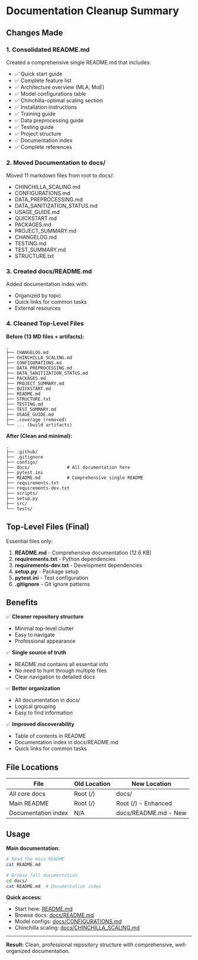 # Documentation Cleanup Summary

## Changes Made

### 1. Consolidated README.md

Created a comprehensive single README.md that includes:
- ✅ Quick start guide
- ✅ Complete feature list
- ✅ Architecture overview (MLA, MoE)
- ✅ Model configurations table
- ✅ Chinchilla-optimal scaling section
- ✅ Installation instructions
- ✅ Training guide
- ✅ Data preprocessing guide
- ✅ Testing guide
- ✅ Project structure
- ✅ Documentation index
- ✅ Complete references

### 2. Moved Documentation to docs/

Moved 11 markdown files from root to docs/:
- CHINCHILLA_SCALING.md
- CONFIGURATIONS.md
- DATA_PREPROCESSING.md
- DATA_SANITIZATION_STATUS.md
- USAGE_GUIDE.md
- QUICKSTART.md
- PACKAGES.md
- PROJECT_SUMMARY.md
- CHANGELOG.md
- TESTING.md
- TEST_SUMMARY.md
- STRUCTURE.txt

### 3. Created docs/README.md

Added documentation index with:
- Organized by topic
- Quick links for common tasks
- External resources

### 4. Cleaned Top-Level Files

**Before (13 MD files + artifacts):**
```
.
├── CHANGELOG.md
├── CHINCHILLA_SCALING.md
├── CONFIGURATIONS.md
├── DATA_PREPROCESSING.md
├── DATA_SANITIZATION_STATUS.md
├── PACKAGES.md
├── PROJECT_SUMMARY.md
├── QUICKSTART.md
├── README.md
├── STRUCTURE.txt
├── TESTING.md
├── TEST_SUMMARY.md
├── USAGE_GUIDE.md
├── .coverage (removed)
└── ... (build artifacts)
```

**After (Clean and minimal):**
```
.
├── .github/
├── .gitignore
├── configs/
├── docs/              # All documentation here
├── pytest.ini
├── README.md          # Comprehensive single README
├── requirements.txt
├── requirements-dev.txt
├── scripts/
├── setup.py
├── src/
└── tests/
```

## Top-Level Files (Final)

Essential files only:
1. **README.md** - Comprehensive documentation (12.6 KB)
2. **requirements.txt** - Python dependencies
3. **requirements-dev.txt** - Development dependencies
4. **setup.py** - Package setup
5. **pytest.ini** - Test configuration
6. **.gitignore** - Git ignore patterns

## Benefits

✅ **Cleaner repository structure**
- Minimal top-level clutter
- Easy to navigate
- Professional appearance

✅ **Single source of truth**
- README.md contains all essential info
- No need to hunt through multiple files
- Clear navigation to detailed docs

✅ **Better organization**
- All documentation in docs/
- Logical grouping
- Easy to find information

✅ **Improved discoverability**
- Table of contents in README
- Documentation index in docs/README.md
- Quick links for common tasks

## File Locations

| File | Old Location | New Location |
|------|-------------|--------------|
| All core docs | Root (/) | docs/ |
| Main README | Root (/) | Root (/) - Enhanced |
| Documentation index | N/A | docs/README.md - New |

## Usage

**Main documentation:**
```bash
# Read the main README
cat README.md

# Browse full documentation
cd docs/
cat README.md  # Documentation index
```

**Quick access:**
- Start here: [README.md](README.md)
- Browse docs: [docs/README.md](docs/README.md)
- Model configs: [docs/CONFIGURATIONS.md](docs/CONFIGURATIONS.md)
- Chinchilla scaling: [docs/CHINCHILLA_SCALING.md](docs/CHINCHILLA_SCALING.md)

---

**Result:** Clean, professional repository structure with comprehensive, well-organized documentation.
